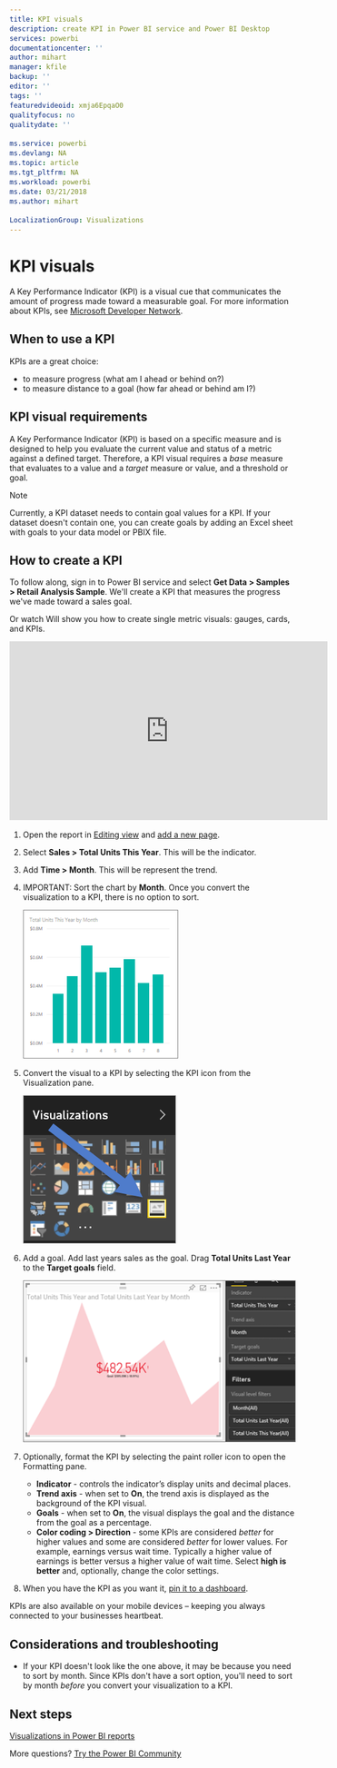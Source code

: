```yaml
---
title: KPI visuals
description: create KPI in Power BI service and Power BI Desktop
services: powerbi
documentationcenter: ''
author: mihart
manager: kfile
backup: ''
editor: ''
tags: ''
featuredvideoid: xmja6EpqaO0
qualityfocus: no
qualitydate: ''

ms.service: powerbi
ms.devlang: NA
ms.topic: article
ms.tgt_pltfrm: NA
ms.workload: powerbi
ms.date: 03/21/2018
ms.author: mihart

LocalizationGroup: Visualizations
---
```

# KPI visuals
A Key Performance Indicator (KPI) is a visual cue that communicates the amount of progress made toward a measurable goal. For more information about KPIs, see [Microsoft Developer Network](https://msdn.microsoft.com/library/hh272050).

## When to use a KPI
KPIs are a great choice:

* to measure progress (what am I ahead or behind on?)
* to measure distance to a goal (how far ahead or behind am I?)   

## KPI visual requirements
A Key Performance Indicator (KPI) is based on a specific measure and is designed to help you evaluate the current value and status of a metric against a defined target. Therefore, a KPI visual requires a *base* measure that evaluates to a value and a *target* measure or value, and a threshold or goal.

> [!NOTE]
> Currently, a KPI dataset needs to contain goal values for a KPI. If your dataset doesn't contain one, you can create goals by adding an Excel sheet with goals to your data model or PBIX file.
> 
> 

## How to create a KPI
To follow along, sign in to Power BI service and select **Get Data > Samples > Retail Analysis Sample**. We'll create a KPI that measures the progress we've made toward a sales goal.

Or watch Will show you how to create single metric visuals: gauges, cards, and KPIs.

<iframe width="560" height="315" src="https://www.youtube.com/embed/xmja6EpqaO0?list=PL1N57mwBHtN0JFoKSR0n-tBkUJHeMP2cP" frameborder="0" allowfullscreen></iframe>

1. Open the report in [Editing view](service-reading-view-and-editing-view.md) and [add a new page](power-bi-report-add-page.md).    
2. Select **Sales > Total Units This Year**.  This will be the indicator.
3. Add **Time > Month**.  This will be represent the trend.
4. IMPORTANT: Sort the chart by **Month**. Once you convert the visualization to a KPI, there is no option to sort.

    ![](media/power-bi-visualization-kpi/power-bi-sort-by-month.png)
5. Convert the visual to a KPI by selecting the KPI icon from the Visualization pane.
   
    ![](media/power-bi-visualization-kpi/power-bi-kpi-icon.png)
6. Add a goal. Add last years sales as the goal. Drag **Total Units Last Year** to the **Target goals** field.
   
    ![](media/power-bi-visualization-kpi/power-bi-kpi.png)
7. Optionally, format the KPI by selecting the paint roller icon to open the Formatting pane.
   
   * **Indicator** - controls the indicator’s display units and decimal places.
   * **Trend axis** - when set to **On**, the trend axis is displayed as the background of the KPI visual.  
   * **Goals** - when set to **On**, the visual displays the goal and the distance from the goal as a percentage.
   * **Color coding > Direction** - some KPIs are considered *better* for higher values and some are considered *better* for lower values. For example, earnings versus wait time. Typically a higher value of earnings is better versus a higher value of wait time. Select **high is better** and, optionally, change the color settings.

1. When you have the KPI as you want it, [pin it to a dashboard](service-dashboard-pin-tile-from-report.md).

KPIs are also available on your mobile devices – keeping you always connected to your businesses heartbeat.

## Considerations and troubleshooting
* If your KPI doesn't look like the one above, it may be because you need to sort by month. Since KPIs don't have a sort option, you'll need to sort by month *before* you convert your visualization to a KPI.

## Next steps

[Visualizations in Power BI reports](power-bi-report-visualizations.md)

More questions? [Try the Power BI Community](http://community.powerbi.com/)


